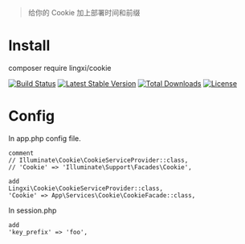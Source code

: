 > 给你的 Cookie 加上部署时间和前缀

# Install

composer require lingxi/cookie

[![Build Status](https://travis-ci.org/LingxiTeam/cookie.svg?branch=master)](https://travis-ci.org/LingxiTeam/cookie.svg?branch=master)
[![Latest Stable Version](https://poser.pugx.org/lingxi/cookie/v/stable)](https://packagist.org/packages/lingxi/cookie)
[![Total Downloads](https://poser.pugx.org/lingxi/cookie/downloads)](https://packagist.org/packages/lingxi/cookie)
[![License](https://poser.pugx.org/lingxi/cookie/license)](https://packagist.org/packages/lingxi/cookie)

# Config

In app.php config file.

    comment
    // Illuminate\Cookie\CookieServiceProvider::class,
    // 'Cookie' => 'Illuminate\Support\Facades\Cookie',

    add
    Lingxi\Cookie\CookieServiceProvider::class,
    'Cookie' => App\Services\Cookie\CookieFacade::class,

In session.php

    add
    'key_prefix' => 'foo',

